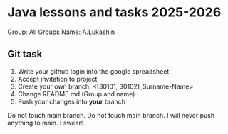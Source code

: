 # Java lessons and tasks 2025-2026

Group: All Groups
Name: A.Lukashin

## Git task

1. Write your github login into the google spreadsheet
2. Accept invitation to project
3. Create your own branch: <[30101, 30102]_Surname-Name>
4. Change README.md (Group and name)
5. Push your changes into **your** branch


Do not touch main branch. Do not touch main branch. I will never push anything to main. I swear!
